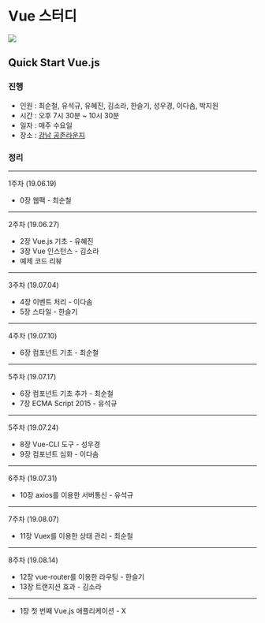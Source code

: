 # Vue 스터디

<img src="http://lasertank3.cafe24.com/vuevue.png">

## Quick Start Vue.js

### 진행
- 인원 : 최순철, 유석규, 유혜진, 김소라, 한슬기, 성우경, 이다솜, 박지원
- 시간 : 오후 7시 30분 ~ 10시 30분
- 일자 : 매주 수요일
- 장소 : <a href="https://www.spacecloud.kr/space/16034" target="_blank">강남 공존라운지</a>

### 정리
--------------------------------------
1주차 (19.06.19)
- 0장 웹팩 - 최순철
--------------------------------------
2주차 (19.06.27)
- 2장 Vue.js 기초 - 유혜진
- 3장 Vue 인스턴스 - 김소라
- 예제 코드 리뷰
--------------------------------------
3주차 (19.07.04)
- 4장 이벤트 처리 - 이다솜
- 5장 스타일 - 한슬기
--------------------------------------
4주차 (19.07.10)
- 6장 컴포넌트 기초 - 최순철
--------------------------------------
5주차 (19.07.17)
- 6장 컴포넌트 기초 추가 - 최순철
- 7장 ECMA Script 2015 - 유석규
--------------------------------------
5주차 (19.07.24)
- 8장 Vue-CLI 도구 - 성우경
- 9장 컴포넌트 심화 - 이다솜
--------------------------------------
6주차 (19.07.31)
- 10장 axios를 이용한 서버통신 - 유석규
--------------------------------------
7주차 (19.08.07)
- 11장 Vuex를 이용한 상태 관리 - 최순철
--------------------------------------
8주차 (19.08.14)
- 12장 vue-router를 이용한 라우팅 - 한슬기
- 13장 트랜지션 효과 - 김소라
--------------------------------------
- 1장 첫 번째 Vue.js 애플리케이션 - X
